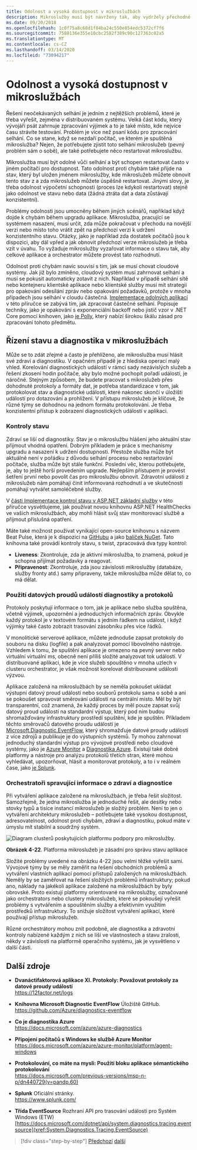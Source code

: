 ```yaml
---
title: Odolnost a vysoká dostupnost v mikroslužbách
description: Mikroslužby musí být navrženy tak, aby vydržely přechodné sítě a selhání závislostí, které musí být odolné k dosažení vysoké dostupnosti.
ms.date: 09/20/2018
ms.openlocfilehash: 1c0f75a8c68d1f84ba24c550e854edc5372cf7f6
ms.sourcegitcommit: 7588136e355e10cbc2582f389c90c127363c02a5
ms.translationtype: MT
ms.contentlocale: cs-CZ
ms.lasthandoff: 03/14/2020
ms.locfileid: "73094217"
---
```

# <a name="resiliency-and-high-availability-in-microservices"></a>Odolnost a vysoká dostupnost v mikroslužbách

Řešení neočekávaných selhání je jedním z nejtěžších problémů, které je třeba vyřešit, zejména v distribuovaném systému. Velká část kódu, který vývojáři psát zahrnuje zpracování výjimek a to je také místo, kde nejvíce času strávíte testování. Problém je více než psaní kódu pro zpracování selhání. Co se stane, když se nezdaří počítač, ve kterém je spuštěná mikroslužba? Nejen, že potřebujete zjistit toto selhání mikroslužeb (pevný problém sám o sobě), ale také potřebujete něco restartovat mikroslužbu.

Mikroslužba musí být odolné vůči selhání a být schopen restartovat často v jiném počítači pro dostupnost. Tato odolnost proti chybám také přijde na stav, který byl uložen jménem mikroslužby, kde mikroslužeb můžete obnovit tento stav z a zda mikroslužeb můžete úspěšně restartovat. Jinými slovy, je třeba odolnost výpočetní schopnosti (proces lze kdykoli restartovat) stejně jako odolnost ve stavu nebo data (žádná ztráta dat a data zůstávají konzistentní).

Problémy odolnosti jsou umocněny během jiných scénářů, například když dojde k chybám během upgradu aplikace. Mikroslužba, pracující se systémem nasazení, musí určit, zda může pokračovat v přechodu na novější verzi nebo místo toho vrátit zpět na předchozí verzi k udržení konzistentního stavu. Otázky, jako je například zda dostatek počítačů jsou k dispozici, aby dál vpřed a jak obnovit předchozí verze mikroslužeb je třeba vzít v úvahu. To vyžaduje mikroslužby vyzařovat informace o stavu tak, aby celkové aplikace a orchestrator můžete provést tato rozhodnutí.

Odolnost proti chybám navíc souvisí s tím, jak se musí chovat cloudové systémy. Jak již bylo zmíněno, cloudový systém musí zahrnovat selhání a musí se pokusit automaticky zotavit z nich. Například v případě selhání sítě nebo kontejneru klientské aplikace nebo klientské služby musí mít strategii pro opakování odesílání zpráv nebo opakování požadavků, protože v mnoha případech jsou selhání v cloudu částečná. [Implementace odolných aplikací](../implement-resilient-applications/index.md) v této příručce se zabývá tím, jak zpracovat částečné selhání. Popisuje techniky, jako je opakování s exponenciální backoff nebo jistič vzor v .NET Core pomocí knihoven, jako [je Polly](https://github.com/App-vNext/Polly), který nabízí širokou škálu zásad pro zpracování tohoto předmětu.

## <a name="health-management-and-diagnostics-in-microservices"></a>Řízení stavu a diagnostika v mikroslužbách

Může se to zdát zřejmé a často je přehlíženo, ale mikroslužba musí hlásit své zdraví a diagnostiku. V opačném případě je z hlediska operací malý vhled. Korelování diagnostických událostí v rámci sady nezávislých služeb a řešení zkosení hodin počítače, aby bylo možné pochopit pořadí událostí, je náročné. Stejným způsobem, že budete pracovat s mikroslužeb přes dohodnuté protokoly a formáty dat, je potřeba standardizace v tom, jak protokolovat stav a diagnostické události, které nakonec skončí v úložišti událostí pro dotazování a prohlížení. V přístupu mikroslužeb je klíčové, že různé týmy se dohodnou na jednom formátu protokolování. Je třeba konzistentní přístup k zobrazení diagnostických událostí v aplikaci.

### <a name="health-checks"></a>Kontroly stavu

Zdraví se liší od diagnostiky. Stav je o mikroslužbu hlášení jeho aktuální stav přijmout vhodná opatření. Dobrým příkladem je práce s mechanismy upgradu a nasazení k udržení dostupnosti. Přestože služba může být aktuálně není v pořádku z důvodu selhání procesu nebo restartování počítače, služba může být stále funkční. Poslední věc, kterou potřebujete, je, aby to ještě horší provedením upgrade. Nejlepším přístupem je provést šetření první nebo povolit čas pro mikroslužbu obnovit. Zdravotní události z mikroslužeb nám pomáhají činit informovaná rozhodnutí a ve skutečnosti pomáhají vytvářet samoléčebné služby.

V [části Implementace kontrol stavu v ASP.NET základní služby](../implement-resilient-applications/monitor-app-health.md#implement-health-checks-in-aspnet-core-services) v této příručce vysvětlujeme, jak používat novou knihovnu ASP.NET HealthChecks ve vašich mikroslužbách, aby mohli hlásit svůj stav monitorovací službě a přijmout příslušná opatření.

Máte také možnost používat vynikající open-source knihovnu s názvem Beat Pulse, která je k dispozici na [GitHubu](https://github.com/Xabaril/BeatPulse) a jako [balíček NuGet](https://www.nuget.org/packages/BeatPulse/). Tato knihovna také provádí kontroly stavu, s twist, zpracovává dva typy kontrol:

- **Liveness**: Zkontroluje, zda je aktivní mikroslužba, to znamená, pokud je schopna přijímat požadavky a reagovat.
- **Připravenost**: Zkontroluje, zda jsou závislosti mikroslužby (databáze, služby fronty atd.) samy připraveny, takže mikroslužba může dělat to, co má dělat.

### <a name="using-diagnostics-and-logs-event-streams"></a>Použití datových proudů událostí diagnostiky a protokolů

Protokoly poskytují informace o tom, jak je aplikace nebo služba spuštěna, včetně výjimek, upozornění a jednoduchých informačních zpráv. Obvykle každý protokol je v textovém formátu s jedním řádkem na událost, i když výjimky také často zobrazit trasování zásobníku přes více řádků.

V monolitické serverové aplikace, můžete jednoduše zapsat protokoly do souboru na disku (logfile) a pak analyzovat pomocí libovolného nástroje. Vzhledem k tomu, že spuštění aplikace je omezeno na pevný server nebo virtuální virtuální ms, obecně není příliš složité analyzovat tok událostí. V distribuované aplikaci, kde je více služeb spouštěno v mnoha uzlech v clusteru orchestrator, je však možnost korelovat distribuované události výzvou.

Aplikace založená na mikroslužbách by se neměla pokoušet ukládat výstupní datový proud událostí nebo souborů protokolu sama o sobě a ani se pokoušet spravovat směrování událostí na centrální místo. Měl by být transparentní, což znamená, že každý proces by měl pouze zapsat svůj datový proud událostí na standardní výstup, který pod ním budou shromažďovány infrastruktury prostředí spuštění, kde je spuštěn. Příkladem těchto směrovačů datového proudu událostí je [Microsoft.Diagnostic.EventFlow](https://github.com/Azure/diagnostics-eventflow), který shromažďuje datové proudy událostí z více zdrojů a publikuje je do výstupních systémů. Ty mohou zahrnovat jednoduchý standardní výstup pro vývojové prostředí nebo cloudové systémy, jako je [Azure Monitor](https://azure.microsoft.com/services/monitor//) a [Diagnostika Azure](https://docs.microsoft.com/azure/azure-monitor/platform/diagnostics-extension-overview). Existují také dobré platformy a nástroje pro analýzu protokolů třetích stran, které mohou vyhledávat, upozorňovat, hlásit a monitorovat protokoly, a to i v reálném čase, jako [je Splunk](https://www.splunk.com/goto/Splunk_Log_Management?ac=ga_usa_log_analysis_phrase_Mar17&_kk=logs%20analysis&gclid=CNzkzIrex9MCFYGHfgodW5YOtA).

### <a name="orchestrators-managing-health-and-diagnostics-information"></a>Orchestratoři spravující informace o zdraví a diagnostice

Při vytváření aplikace založené na mikroslužbách, je třeba řešit složitost. Samozřejmě, že jedna mikroslužba je jednoduché řešit, ale desítky nebo stovky typů a tisíce instancí mikroslužeb je složitý problém. Není to jen o vytváření architektury mikroslužeb – potřebujete také vysokou dostupnost, adresovatelnost, odolnost proti chybám, zdraví a diagnostiku, pokud máte v úmyslu mít stabilní a soudržný systém.

![Diagram clusterů poskytujících platformu podpory pro mikroslužby.](./media/resilient-high-availability-microservices/microservice-platform.png)

**Obrázek 4-22**. Platforma mikroslužeb je zásadní pro správu stavu aplikace

Složité problémy uvedené na obrázku 4-22 jsou velmi těžké vyřešit sami. Vývojové týmy by se měly zaměřit na řešení obchodních problémů a vytváření vlastních aplikací pomocí přístupů založených na mikroslužbách. Neměly by se zaměřovat na řešení složitých problémů infrastruktury; pokud ano, náklady na jakékoli aplikace založené na mikroslužbách by byly obrovské. Proto existují platformy orientované na mikroslužby, označované jako orchestrators nebo clustery mikroslužeb, které se pokoušejí vyřešit problémy s vytvářením a spouštěním služby a efektivním využitím prostředků infrastruktury. To snižuje složitost vytváření aplikací, které používají přístup mikroslužeb.

Různé orchestrátory mohou znít podobně, ale diagnostika a zdravotní kontroly nabízené každým z nich se liší ve vlastnostech a stavu zralosti, někdy v závislosti na platformě operačního systému, jak je vysvětleno v další části.

## <a name="additional-resources"></a>Další zdroje

- **Dvanáctifaktorová aplikace XI. Protokoly: Považovat protokoly za datové proudy událostí** \
  <https://12factor.net/logs>

- **Knihovna Microsoft Diagnostic EventFlow** Úložiště GitHub. \
  <https://github.com/Azure/diagnostics-eventflow>

- **Co je diagnostika Azure** \
  <https://docs.microsoft.com/azure/azure-diagnostics>

- **Připojení počítačů s Windows ke službě Azure Monitor** \
  <https://docs.microsoft.com/azure/azure-monitor/platform/agent-windows>

- **Protokolování, co máte na mysli: Použití bloku aplikace sémantického protokolování** \
  <https://docs.microsoft.com/previous-versions/msp-n-p/dn440729(v=pandp.60)>

- **Splunk** Oficiální stránky. \
  <https://www.splunk.com/>

- **Třída EventSource** Rozhraní API pro trasování událostí pro Systém Windows (ETW) \
  [https://docs.microsoft.com/dotnet/api/system.diagnostics.tracing.eventsource](xref:System.Diagnostics.Tracing.EventSource)

>[!div class="step-by-step"]
>[Předchozí](microservice-based-composite-ui-shape-layout.md)
>[další](scalable-available-multi-container-microservice-applications.md)
